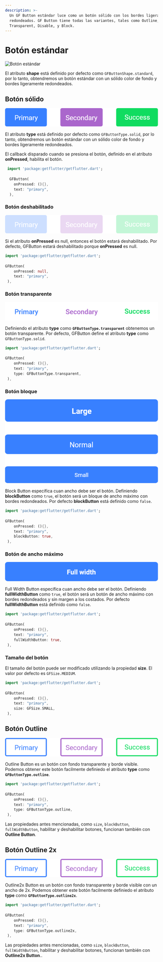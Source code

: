 ```yaml
---
description: >-
  Un GF Button estándar luce como un botón sólido con los bordes ligeramente
  redondeados. GF Button tiene todas las variantes, tales como Outline,
  Transparent, Disable, y Block.
---
```


# Botón estándar

![Bot&#xF3;n est&#xE1;ndar](https://ik.imagekit.io/ionicfirebaseapp/docs/buttons/tr:dpr-auto,tr:w-auto/Standard_buttons_-_solid_2x_lnCv20In0.png)

El atributo **shape** está definido por defecto como `GFButtonShape.standard`, por lo tanto, obtendremos un botón estándar con un sólido color de fondo y bordes ligeramente redondeados.

## Botón sólido

![Flutter Bot&#xF3;n s&#xF3;lido](../.gitbook/assets/solid-button-2x.png)

El atributo **type** está definido por defecto como `GFButtonType.solid`, por lo tanto, obtendremos un botón estándar con un sólido color de fondo y bordes ligeramente redondeados.

El callback disparado cuando se presiona el botón, definido en el atributo **onPressed**, habilita el botón.

```dart
 import 'package:getflutter/getflutter.dart';

  GFButton(
    onPressed: (){},
    text: "primary",
  ),
```

### Botón deshabilitado

![GF Flutter Bot&#xF3;n deshabilitado](../.gitbook/assets/disabled-button-2x.png)

Si el atributo **onPressed** es null, entonces el botón estará deshabilitado. Por defecto, GFButton estará deshabilitado porque **onPressed** es null.

```dart
import 'package:getflutter/getflutter.dart';

GFButton(
    onPressed: null,
    text: "primary",
 ),
```

### Botón transparente

![Flutter Bot&#xF3;n transparente](../.gitbook/assets/transparent-button-2x.png)

Definiendo el atributo **type** como **`GFButtonType.transparent`** obtenemos un botón transparente. Por defecto, GFButton define el atributo **type** como `GFButtonType.solid`.

```dart
import 'package:getflutter/getflutter.dart';

GFButton(
    onPressed: (){},
    text: "primary",
    type: GFButtonType.transparent,
 ),
```

### Botón bloque

![Flutter Bot&#xF3;n bloque](../.gitbook/assets/block-button-2x.png)

Block Button especifica cuan ancho debe ser el botón. Definiendo **blockButton** como `true`, el botón será un bloque de ancho máximo con bordes redondeados. Por defecto **blockButton** está definido como `false`.

```dart
import 'package:getflutter/getflutter.dart';

GFButton(
    onPressed: (){},
    text: "primary",
    blockButton: true,
 ),
```

### Botón de ancho máximo

![Flutter Bot&#xF3;n de ancho m&#xE1;ximo](../.gitbook/assets/full-width-button-2x.png)

Full Width Button especifica cuan ancho debe ser el botón. Definiendo **fullWidthButton** como `true`, el botón será un botón de ancho máximo con bordes redondeados y sin margen a los costados. Por defecto **fullWidthButton** está definido como `false`.

```dart
import 'package:getflutter/getflutter.dart';

GFButton(
    onPressed: (){},
    text: "primary",
    fullWidthButton: true,
 ),
```

### Tamaño del botón

El tamaño del botón puede ser modificado utilizando la propiedad **size**. El valor por defecto es `GFSize.MEDIUM`.

```dart
import 'package:getflutter/getflutter.dart';

GFButton(
    onPressed: (){},
    text: "primary",
    size: GFSize.SMALL,
 ),
```

## Botón Outline

![Flutter Outline Button](../.gitbook/assets/outline-2x-2x-2.png)

Outline Button es un botón con fondo transparente y borde visible. Podemos obtener este botón facilmente definiedo el atributo **type** como **`GFButtonType.outline`**.

```dart
import 'package:getflutter/getflutter.dart';

GFButton(
    onPressed: (){},
    text: "primary",
    type: GFButtonType.outline,
 ),
```

Las propiedades antes mencionadas, como `size`, `blockButton`, `fullWidthButton`, habilitar y deshabilitar botones, funcionan también con **Outline Button**.

## Botón Outline 2x

![GF Flutter Outline 2X Button](../.gitbook/assets/outline-2x-2x-1.png)

Outline2x Button es un botón con fondo transparente y borde visible con un ancho de 2x. Podemos obtener este botón facilmente definiedo el atributo **type** como **`GFButtonType.outline2x`**.

```dart
import 'package:getflutter/getflutter.dart';

GFButton(
    onPressed: (){},
    text: "primary",
    type: GFButtonType.outline2x,
 ),
```

Las propiedades antes mencionadas, como `size`, `blockButton`, `fullWidthButton`, habilitar y deshabilitar botones, funcionan también con **Outline2x Button**..

